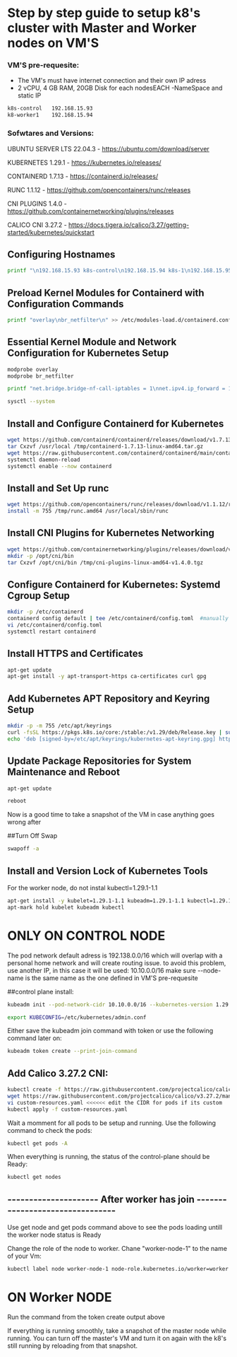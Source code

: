 # Step by step guide to setup k8's cluster with Master and Worker nodes on VM'S

### VM'S pre-requesite:
- The VM's must have internet connection and their own IP adress
- 2 vCPU, 4 GB RAM, 20GB Disk for each nodesEACH
-NameSpace and static IP
```sh
k8s-control   192.168.15.93
k8-worker1    192.168.15.94
```



### Sofwtares and Versions:
UBUNTU SERVER LTS 22.04.3 - https://ubuntu.com/download/server

KUBERNETES 1.29.1         - https://kubernetes.io/releases/

CONTAINERD 1.7.13         - https://containerd.io/releases/

RUNC 1.1.12               - https://github.com/opencontainers/runc/releases

CNI PLUGINS 1.4.0         - https://github.com/containernetworking/plugins/releases

CALICO CNI 3.27.2         - https://docs.tigera.io/calico/3.27/getting-started/kubernetes/quickstart

## Configuring Hostnames
```sh
printf "\n192.168.15.93 k8s-control\n192.168.15.94 k8s-1\n192.168.15.95 k8s-1\n\n" >> /etc/hosts
```
## Preload Kernel Modules for Containerd with Configuration Commands
```sh
printf "overlay\nbr_netfilter\n" >> /etc/modules-load.d/containerd.conf
```

## Essential Kernel Module and Network Configuration for Kubernetes Setup
```sh
modprobe overlay
modprobe br_netfilter

printf "net.bridge.bridge-nf-call-iptables = 1\nnet.ipv4.ip_forward = 1\nnet.bridge.bridge-nf-call-ip6tables = 1\n" >> /etc/sysctl.d/99-kubernetes-cri.conf

sysctl --system
```

## Install and Configure Containerd for Kubernetes
```sh
wget https://github.com/containerd/containerd/releases/download/v1.7.13/containerd-1.7.13-linux-amd64.tar.gz -P /tmp/
tar Cxzvf /usr/local /tmp/containerd-1.7.13-linux-amd64.tar.gz
wget https://raw.githubusercontent.com/containerd/containerd/main/containerd.service -P /etc/systemd/system/
systemctl daemon-reload
systemctl enable --now containerd
```

## Install and Set Up runc
```sh
wget https://github.com/opencontainers/runc/releases/download/v1.1.12/runc.amd64 -P /tmp/
install -m 755 /tmp/runc.amd64 /usr/local/sbin/runc
```

## Install CNI Plugins for Kubernetes Networking
```sh
wget https://github.com/containernetworking/plugins/releases/download/v1.4.0/cni-plugins-linux-amd64-v1.4.0.tgz -P /tmp/
mkdir -p /opt/cni/bin
tar Cxzvf /opt/cni/bin /tmp/cni-plugins-linux-amd64-v1.4.0.tgz
```

## Configure Containerd for Kubernetes: Systemd Cgroup Setup
```sh
mkdir -p /etc/containerd
containerd config default | tee /etc/containerd/config.toml  #manually edit and change SystemdCgroup to true (not systemd_cgroup)
vi /etc/containerd/config.toml
systemctl restart containerd
```

## Install HTTPS and Certificates
```sh
apt-get update
apt-get install -y apt-transport-https ca-certificates curl gpg
```

## Add Kubernetes APT Repository and Keyring Setup
```sh
mkdir -p -m 755 /etc/apt/keyrings
curl -fsSL https://pkgs.k8s.io/core:/stable:/v1.29/deb/Release.key | sudo gpg --dearmor -o /etc/apt/keyrings/kubernetes-apt-keyring.gpg
echo 'deb [signed-by=/etc/apt/keyrings/kubernetes-apt-keyring.gpg] https://pkgs.k8s.io/core:/stable:/v1.29/deb/ /' | sudo tee /etc/apt/sources.list.d/kubernetes.list
```

## Update Package Repositories for System Maintenance and Reboot
```sh
apt-get update

reboot
```
Now is a good time to take a snapshot of the VM in case anything goes wrong after

##Turn Off Swap 
```sh
swapoff -a
```

## Install and Version Lock of Kubernetes Tools
For the worker node, do not instal kubectl=1.29.1-1.1

```sh
apt-get install -y kubelet=1.29.1-1.1 kubeadm=1.29.1-1.1 kubectl=1.29.1-1.1
apt-mark hold kubelet kubeadm kubectl
```


# ONLY ON CONTROL NODE
The pod network default adress is 192.138.0.0/16 which will overlap with a personal home network and will create routing issue.
to avoid this problem, use another IP, in this case it will be used: 10.10.0.0/16
make sure --node-name is the same name as the one defined in VM'S pre-requesite

##control plane install:
```sh
kubeadm init --pod-network-cidr 10.10.0.0/16 --kubernetes-version 1.29.1 --node-name k8s-control

export KUBECONFIG=/etc/kubernetes/admin.conf 
```
Either save the kubeadm join command with token or use the following command later on:
```sh
kubeadm token create --print-join-command
```

## Add Calico 3.27.2 CNI: 
```sh
kubectl create -f https://raw.githubusercontent.com/projectcalico/calico/v3.27.2/manifests/tigera-operator.yaml
wget https://raw.githubusercontent.com/projectcalico/calico/v3.27.2/manifests/custom-resources.yaml
vi custom-resources.yaml <<<<<< edit the CIDR for pods if its custom
kubectl apply -f custom-resources.yaml
```

Wait a momment for all pods to be setup and running.
Use the following command to check the pods:
```sh
kubectl get pods -A
```

When everything is running, the status of the control-plane should be Ready:
```sh
kubectl get nodes
```

## --------------------- After worker has join --------------------------------

Use get node and get pods command above to see the pods loading untill the worker node status is Ready

Change the role of the node to worker. Chane "worker-node-1" to the name of your Vm:

```sh
kubectl label node worker-node-1 node-role.kubernetes.io/worker=worker
```

# ON Worker NODE
Run the command from the token create output above

If everything is running smoothly, take a snapshot of the master node while running. You can turn off the master's VM and turn it on again with the k8's still running by reloading from that snapshot.
